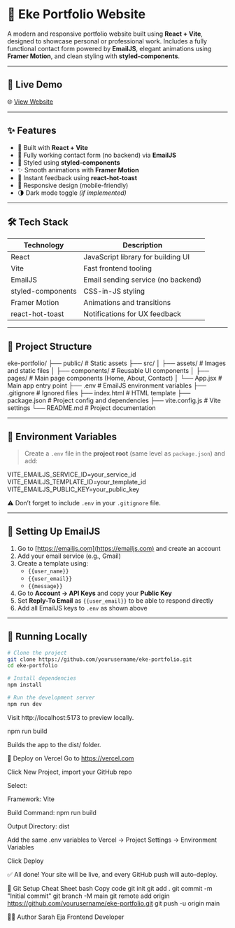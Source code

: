 # 💼 Eke Portfolio Website

A modern and responsive portfolio website built using **React + Vite**, designed to showcase personal or professional work. Includes a fully functional contact form powered by **EmailJS**, elegant animations using **Framer Motion**, and clean styling with **styled-components**.

---

## 🚀 Live Demo

🌐 [View Website](https://eke-portfolio-ruddy.vercel.app/)

---

## ✨ Features

- 🚀 Built with **React + Vite**
- 💬 Fully working contact form (no backend) via **EmailJS**
- 🎨 Styled using **styled-components**
- ✨ Smooth animations with **Framer Motion**
- 🔔 Instant feedback using **react-hot-toast**
- 📱 Responsive design (mobile-friendly)
- 🌗 Dark mode toggle _(if implemented)_

---

## 🛠️ Tech Stack

| Technology        | Description                        |
| ----------------- | ---------------------------------- |
| React             | JavaScript library for building UI |
| Vite              | Fast frontend tooling              |
| EmailJS           | Email sending service (no backend) |
| styled-components | CSS-in-JS styling                  |
| Framer Motion     | Animations and transitions         |
| react-hot-toast   | Notifications for UX feedback      |

---

## 📁 Project Structure

eke-portfolio/
├── public/ # Static assets
├── src/
│ ├── assets/ # Images and static files
│ ├── components/ # Reusable UI components
│ ├── pages/ # Main page components (Home, About, Contact)
│ └── App.jsx # Main app entry point
├── .env # EmailJS environment variables
├── .gitignore # Ignored files
├── index.html # HTML template
├── package.json # Project config and dependencies
├── vite.config.js # Vite settings
└── README.md # Project documentation

---

## 🔐 Environment Variables

> Create a `.env` file in the **project root** (same level as `package.json`) and add:

VITE_EMAILJS_SERVICE_ID=your_service_id
VITE_EMAILJS_TEMPLATE_ID=your_template_id
VITE_EMAILJS_PUBLIC_KEY=your_public_key

⚠️ Don’t forget to include `.env` in your `.gitignore` file.

---

## 💌 Setting Up EmailJS

1. Go to [https://emailjs.com](https://emailjs.com) and create an account
2. Add your email service (e.g., Gmail)
3. Create a template using:
   - `{{user_name}}`
   - `{{user_email}}`
   - `{{message}}`
4. Go to **Account → API Keys** and copy your **Public Key**
5. Set **Reply-To Email** as `{{user_email}}` to be able to respond directly
6. Add all EmailJS keys to `.env` as shown above

---

## 🧪 Running Locally

```bash
# Clone the project
git clone https://github.com/yourusername/eke-portfolio.git
cd eke-portfolio

# Install dependencies
npm install

# Run the development server
npm run dev
```

Visit http://localhost:5173 to preview locally.

npm run build

Builds the app to the dist/ folder.

🚀 Deploy on Vercel
Go to https://vercel.com

Click New Project, import your GitHub repo

Select:

Framework: Vite

Build Command: npm run build

Output Directory: dist

Add the same .env variables to Vercel → Project Settings → Environment Variables

Click Deploy

✅ All done! Your site will be live, and every GitHub push will auto-deploy.

🤖 Git Setup Cheat Sheet
bash
Copy code
git init
git add .
git commit -m "Initial commit"
git branch -M main
git remote add origin https://github.com/yourusername/eke-portfolio.git
git push -u origin main

🙋‍♀️ Author
Sarah Eja
Frontend Developer
